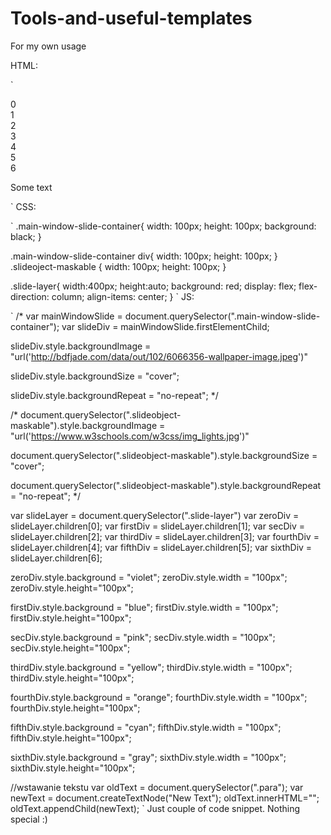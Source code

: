 # Tools-and-useful-templates
For my own usage


HTML:

`
<!DOCTYPE html>
<html>
<head>
<title>Page Title</title>
</head>
<body>
  <div class="main-window-slide-container">
    <div>
    </div>
  </div>
  <div class="slide-layer">
    <div>0</div>
    <div>1</div>
    <div>2</div>
    <div>3</div>
    <div>4</div>
    <div>5</div>
    <div>6</div>
  </div>
  <p class="para">Some text</p>
`
CSS:

`
.main-window-slide-container{
  width: 100px;
  height: 100px;
  background: black;
} 

.main-window-slide-container div{
  width: 100px;
  height: 100px;
}
.slideoject-maskable {
   width: 100px;
  height: 100px;
} 

.slide-layer{
  width:400px;
  height:auto;
  background: red;
  display: flex;
  flex-direction: column;
  align-items: center;
}
`
JS:

`
/* var mainWindowSlide = document.querySelector(".main-window-slide-container");
var slideDiv = mainWindowSlide.firstElementChild;

slideDiv.style.backgroundImage = "url('http://bdfjade.com/data/out/102/6066356-wallpaper-image.jpeg')"

slideDiv.style.backgroundSize = "cover";

slideDiv.style.backgroundRepeat = "no-repeat"; */

/* 
document.querySelector(".slideobject-maskable").style.backgroundImage = "url('https://www.w3schools.com/w3css/img_lights.jpg')"

document.querySelector(".slideobject-maskable").style.backgroundSize = "cover";

document.querySelector(".slideobject-maskable").style.backgroundRepeat = "no-repeat"; */

var slideLayer = document.querySelector(".slide-layer")
var zeroDiv = slideLayer.children[0];
var firstDiv = slideLayer.children[1];
var secDiv = slideLayer.children[2];
var thirdDiv = slideLayer.children[3];
var fourthDiv = slideLayer.children[4];
var fifthDiv = slideLayer.children[5];
var sixthDiv = slideLayer.children[6];

zeroDiv.style.background = "violet";
zeroDiv.style.width = "100px";
zeroDiv.style.height="100px";

firstDiv.style.background = "blue";
firstDiv.style.width = "100px";
firstDiv.style.height="100px";

secDiv.style.background = "pink";
secDiv.style.width = "100px";
secDiv.style.height="100px";

thirdDiv.style.background = "yellow";
thirdDiv.style.width = "100px";
thirdDiv.style.height="100px";

fourthDiv.style.background = "orange";
fourthDiv.style.width = "100px";
fourthDiv.style.height="100px";

fifthDiv.style.background = "cyan";
fifthDiv.style.width = "100px";
fifthDiv.style.height="100px";

sixthDiv.style.background = "gray";
sixthDiv.style.width = "100px";
sixthDiv.style.height="100px";

//wstawanie tekstu
var oldText = document.querySelector(".para");
var newText = document.createTextNode("New Text");
oldText.innerHTML="";
oldText.appendChild(newText);
`
Just couple of code snippet. Nothing special :)




